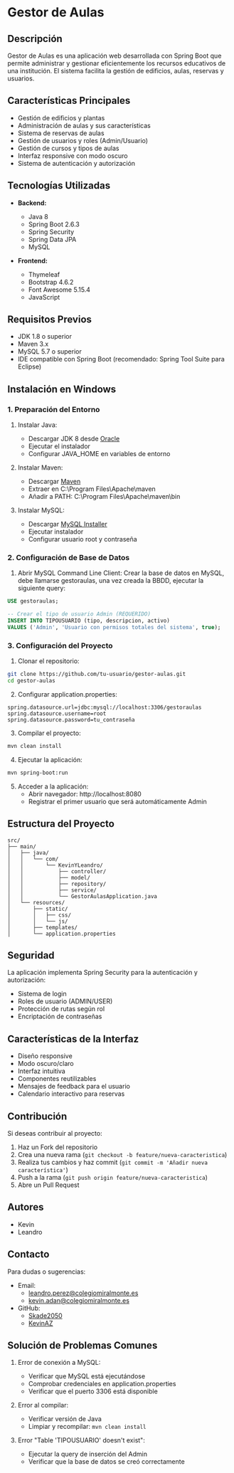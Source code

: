 # Gestor de Aulas

## Descripción
Gestor de Aulas es una aplicación web desarrollada con Spring Boot que permite administrar y gestionar eficientemente los recursos educativos de una institución. El sistema facilita la gestión de edificios, aulas, reservas y usuarios.

## Características Principales
- Gestión de edificios y plantas
- Administración de aulas y sus características
- Sistema de reservas de aulas
- Gestión de usuarios y roles (Admin/Usuario)
- Gestión de cursos y tipos de aulas
- Interfaz responsive con modo oscuro
- Sistema de autenticación y autorización

##  Tecnologías Utilizadas
- **Backend:**
  - Java 8
  - Spring Boot 2.6.3
  - Spring Security
  - Spring Data JPA
  - MySQL
    
- **Frontend:**
  - Thymeleaf
  - Bootstrap 4.6.2
  - Font Awesome 5.15.4
  - JavaScript

## Requisitos Previos
- JDK 1.8 o superior
- Maven 3.x
- MySQL 5.7 o superior
- IDE compatible con Spring Boot (recomendado: Spring Tool Suite para Eclipse)

## Instalación en Windows

### 1. Preparación del Entorno
1. Instalar Java:
   - Descargar JDK 8 desde [Oracle](https://www.oracle.com/java/technologies/downloads/#java8)
   - Ejecutar el instalador
   - Configurar JAVA_HOME en variables de entorno

2. Instalar Maven:
   - Descargar [Maven](https://maven.apache.org/download.cgi)
   - Extraer en C:\Program Files\Apache\maven
   - Añadir a PATH: C:\Program Files\Apache\maven\bin

3. Instalar MySQL:
   - Descargar [MySQL Installer](https://dev.mysql.com/downloads/installer/)
   - Ejecutar instalador
   - Configurar usuario root y contraseña

### 2. Configuración de Base de Datos
1. Abrir MySQL Command Line Client:
Crear la base de datos en MySQL, debe llamarse gestoraulas, una vez creada la BBDD, ejecutar la siguiente query:
```sql
USE gestoraulas;

-- Crear el tipo de usuario Admin (REQUERIDO)
INSERT INTO TIPOUSUARIO (tipo, descripcion, activo) 
VALUES ('Admin', 'Usuario con permisos totales del sistema', true);
```

### 3. Configuración del Proyecto
1. Clonar el repositorio:
```bash
git clone https://github.com/tu-usuario/gestor-aulas.git
cd gestor-aulas
```

2. Configurar application.properties:
```properties
spring.datasource.url=jdbc:mysql://localhost:3306/gestoraulas
spring.datasource.username=root
spring.datasource.password=tu_contraseña
```

3. Compilar el proyecto:
```bash
mvn clean install
```

4. Ejecutar la aplicación:
```bash
mvn spring-boot:run
```

5. Acceder a la aplicación:
   - Abrir navegador: http://localhost:8080
   - Registrar el primer usuario que será automáticamente Admin

## Estructura del Proyecto
```
src/
├── main/
│   ├── java/
│   │   └── com/
│   │       └── KevinYLeandro/
│   │           ├── controller/
│   │           ├── model/
│   │           ├── repository/
│   │           ├── service/
│   │           └── GestorAulasApplication.java
│   └── resources/
│       ├── static/
│       │   ├── css/
│       │   └── js/
│       ├── templates/
│       └── application.properties
```

## Seguridad
La aplicación implementa Spring Security para la autenticación y autorización:
- Sistema de login
- Roles de usuario (ADMIN/USER)
- Protección de rutas según rol
- Encriptación de contraseñas

## Características de la Interfaz
- Diseño responsive
- Modo oscuro/claro
- Interfaz intuitiva
- Componentes reutilizables
- Mensajes de feedback para el usuario
- Calendario interactivo para reservas

## Contribución
Si deseas contribuir al proyecto:
1. Haz un Fork del repositorio
2. Crea una nueva rama (`git checkout -b feature/nueva-caracteristica`)
3. Realiza tus cambios y haz commit (`git commit -m 'Añadir nueva característica'`)
4. Push a la rama (`git push origin feature/nueva-caracteristica`)
5. Abre un Pull Request

## Autores
- Kevin
- Leandro

## Contacto
Para dudas o sugerencias:
- Email: 
  - leandro.perez@colegiomiralmonte.es
  - kevin.adan@colegiomiralmonte.es
- GitHub: 
  - [Skade2050](https://github.com/Skade2050)
  - [KevinAZ](https://github.com/KevinAZ)

## Solución de Problemas Comunes
1. Error de conexión a MySQL:
   - Verificar que MySQL está ejecutándose
   - Comprobar credenciales en application.properties
   - Verificar que el puerto 3306 está disponible

2. Error al compilar:
   - Verificar versión de Java
   - Limpiar y recompilar: `mvn clean install`

3. Error "Table 'TIPOUSUARIO' doesn't exist":
   - Ejecutar la query de inserción del Admin
   - Verificar que la base de datos se creó correctamente
